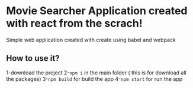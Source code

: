 # Movie Searcher Application created with react from the scrach!

Simple web application created with create using babel and webpack


## How to use it?

1-download the project
2-`npm i` in the main folder ( this is for download all the packages)
3-`npm build` for build the app
4-`npm start` for run the app


